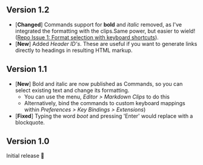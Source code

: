## Version 1.2
* [**Changed**] Commands support for **bold** and *italic* removed, as I've integrated the formatting with the clips.Same power, but easier to wield! ([Repo Issue 1: Format selection with keyboard shortcuts](https://github.com/seanosullivanuk/nova-markdownclips/issues/1)).
* [**New**] Added *Header ID's*. These are useful if you want to generate links directly to headings in resulting HTML markup.

## Version 1.1
* [**New**] Bold and italic are now published as Commands, so you can select existing text and change its formatting.
    * You can use the menu, *Editor > Markdown Clips* to do this
    * Alternatively, bind the commands to custom keyboard mappings within *Preferences > Key Bindings > Extensions*)
* [**Fixed**] Typing the word *boot* and pressing 'Enter' would replace with a blockquote.

## Version 1.0

Initial release 🎉